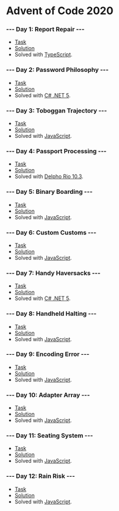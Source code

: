 # Advent of Code 2020

### --- Day 1: Report Repair ---

- [Task](https://adventofcode.com/2020/day/1)
- [Solution](./01/sumto2020.ts)
- Solved with [TypeScript](https://www.typescriptlang.org/).

### --- Day 2: Password Philosophy ---

- [Task](https://adventofcode.com/2020/day/2)
- [Solution](./02/Program.cs)
- Solved with [C# .NET 5](https://dotnet.microsoft.com/).

### --- Day 3: Toboggan Trajectory ---

- [Task](https://adventofcode.com/2020/day/3)
- [Solution](./03/treescounter.js)
- Solved with [JavaScript](https://en.wikipedia.org/wiki/JavaScript).

### --- Day 4: Passport Processing ---

- [Task](https://adventofcode.com/2020/day/4)
- [Solution](./04/PassportCheck.dpr)
- Solved with [Delpho Rio 10.3](https://www.embarcadero.com/).

### --- Day 5: Binary Boarding ---

- [Task](https://adventofcode.com/2020/day/5)
- [Solution](./05/boarding.js)
- Solved with [JavaScript](https://en.wikipedia.org/wiki/JavaScript).

### --- Day 6: Custom Customs ---

- [Task](https://adventofcode.com/2020/day/6)
- [Solution](./06/customs.js)
- Solved with [JavaScript](https://en.wikipedia.org/wiki/JavaScript).

### --- Day 7: Handy Haversacks ---

- [Task](https://adventofcode.com/2020/day/7)
- [Solution](./07/Program.cs)
- Solved with [C# .NET 5](https://dotnet.microsoft.com/).

### --- Day 8: Handheld Halting ---

- [Task](https://adventofcode.com/2020/day/8)
- [Solution](./08/bootloop.js)
- Solved with [JavaScript](https://en.wikipedia.org/wiki/JavaScript).

### --- Day 9: Encoding Error ---

- [Task](https://adventofcode.com/2020/day/9)
- [Solution](./09/xmas.js)
- Solved with [JavaScript](https://en.wikipedia.org/wiki/JavaScript).

### --- Day 10: Adapter Array ---

- [Task](https://adventofcode.com/2020/day/10)
- [Solution](./10/jolt.js)
- Solved with [JavaScript](https://en.wikipedia.org/wiki/JavaScript).

### --- Day 11: Seating System ---

- [Task](https://adventofcode.com/2020/day/11)
- [Solution](./11/seats.js)
- Solved with [JavaScript](https://en.wikipedia.org/wiki/JavaScript).

### --- Day 12: Rain Risk ---

- [Task](https://adventofcode.com/2020/day/12)
- [Solution](./12/route.js)
- Solved with [JavaScript](https://en.wikipedia.org/wiki/JavaScript).
